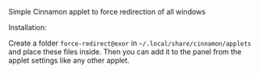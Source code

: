 Simple Cinnamon applet to force redirection of all windows

Installation:

Create a folder `force-redirect@exor` in `~/.local/share/cinnamon/applets` and place these files inside. Then you can add it to the panel from the applet settings like any other applet.
